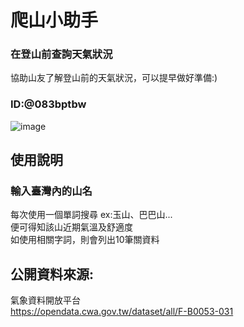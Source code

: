 # **爬山小助手**
### **在登山前查詢天氣狀況**
協助山友了解登山前的天氣狀況，可以提早做好準備:)
### ID:@083bptbw
![image](https://github.com/sgdgs/linebot/assets/143071559/513a10df-c553-4af3-9eea-2db8131a650d)

## 使用說明
### 輸入臺灣內的山名
每次使用一個單詞搜尋 ex:玉山、巴巴山... <br>
便可得知該山近期氣溫及舒適度<br>
如使用相關字詞，則會列出10筆關資料

## 公開資料來源:
氣象資料開放平台<br>
https://opendata.cwa.gov.tw/dataset/all/F-B0053-031

